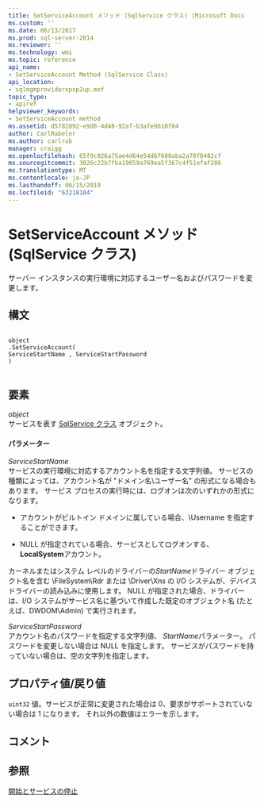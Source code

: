```yaml
---
title: SetServiceAccount メソッド (SqlService クラス) |Microsoft Docs
ms.custom: ''
ms.date: 06/13/2017
ms.prod: sql-server-2014
ms.reviewer: ''
ms.technology: wmi
ms.topic: reference
api_name:
- SetServiceAccount Method (SqlService Class)
api_location:
- sqlmgmproviderxpsp2up.mof
topic_type:
- apiref
helpviewer_keywords:
- SetServiceAccount method
ms.assetid: d5782892-e9d8-4d48-92af-b3afe9610f84
author: CarlRabeler
ms.author: carlrab
manager: craigg
ms.openlocfilehash: 65f9c926a75ae4d64e54d6f600aba2a70f0482cf
ms.sourcegitcommit: 3026c22b7fba19059a769ea5f367c4f51efaf286
ms.translationtype: MT
ms.contentlocale: ja-JP
ms.lasthandoff: 06/15/2019
ms.locfileid: "63218104"
---
```

# <a name="setserviceaccount-method-sqlservice-class"></a>SetServiceAccount メソッド (SqlService クラス)
  サーバー インスタンスの実行環境に対応するユーザー名およびパスワードを変更します。  
  
## <a name="syntax"></a>構文  
  
```  
  
object  
.SetServiceAccount(  
ServiceStartName , ServiceStartPassword  
)  
  
```  
  
## <a name="parts"></a>要素  
 *object*  
 サービスを表す [SqlService クラス](sqlservice-class.md) オブジェクト。  
  
#### <a name="parameters"></a>パラメーター  
 *ServiceStartName*  
 サービスの実行環境に対応するアカウント名を指定する文字列値。 サービスの種類によっては、アカウント名が "ドメイン名\ユーザー名" の形式になる場合もあります。 サービス プロセスの実行時には、ログオンは次のいずれかの形式になります。  
  
-   アカウントがビルトイン ドメインに属している場合、\Username を指定することができます。  
  
-   NULL が指定されている場合、サービスとしてログオンする、 **LocalSystem**アカウント。  
  
 カーネルまたはシステム レベルのドライバーの*StartName*ドライバー オブジェクト名を含む \FileSystem\Rdr または \Driver\Xns の I/O システムが、デバイス ドライバーの読み込みに使用します。 NULL が指定された場合、ドライバーは、I/O システムがサービス名に基づいて作成した既定のオブジェクト名 (たとえば、DWDOM\Admin) で実行されます。  
  
 *ServiceStartPassword*  
 アカウント名のパスワードを指定する文字列値、 *StartName*パラメーター。 パスワードを変更しない場合は NULL を指定します。 サービスがパスワードを持っていない場合は、空の文字列を指定します。  
  
## <a name="property-valuereturn-value"></a>プロパティ値/戻り値  
 `uint32` 値。サービスが正常に変更された場合は 0、要求がサポートされていない場合は 1 になります。 それ以外の数値はエラーを示します。  
  
## <a name="remarks"></a>コメント  
  
## <a name="see-also"></a>参照  
 [開始とサービスの停止](https://technet.microsoft.com/library/ms174886\(v=sql.105\).aspx)  
  
  
